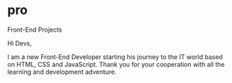 # pro
Front-End Projects

Hi Devs,


I am a new Front-End Developer starting his journey to the IT world based on HTML, CSS and JavaScript. Thank you for your cooperation with all the learning and development adventure.
